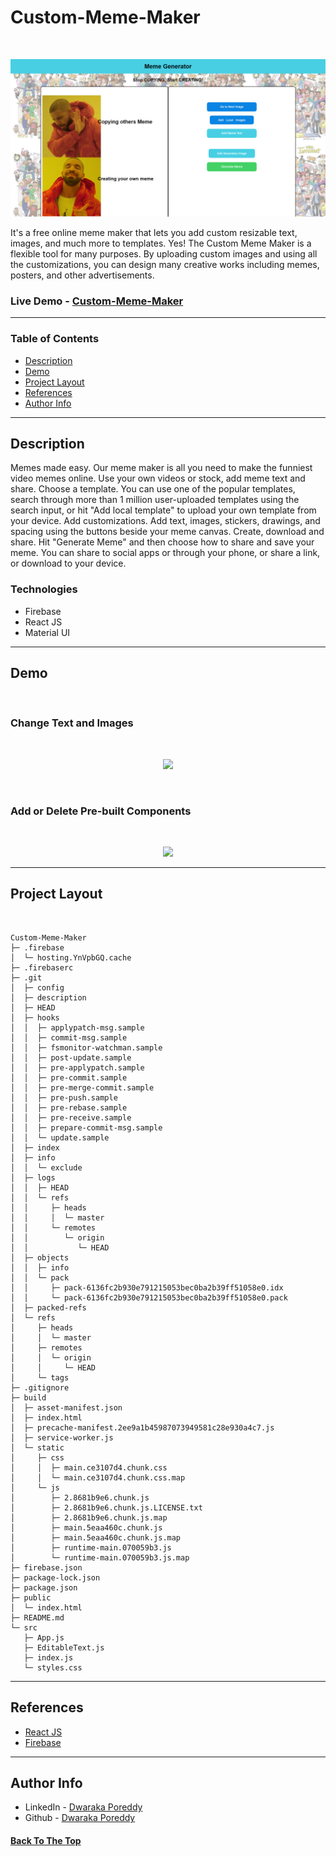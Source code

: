 # Custom-Meme-Maker 
<br>

<p align="center">
  <img  src="demo1.png" >  
</p>

It's a free online meme maker that lets you add custom resizable text, images, and much more to templates. Yes! The Custom Meme Maker is a flexible tool for many purposes. By uploading custom images and using all the customizations, you can design many creative works including memes, posters, and other advertisements.

### Live Demo - [Custom-Meme-Maker](https://custom-meme-maker.web.app/)

---

### Table of Contents

- [Description](#description)
- [Demo](#demo)
- [Project Layout](#project-layout)
- [References](#references)
- [Author Info](#author-info)

---

## Description

Memes made easy. Our meme maker is all you need to make the funniest video memes online. Use your own videos or stock, add meme text and share.
Choose a template. You can use one of the popular templates, search through more than 1 million user-uploaded templates using the search input, or hit "Add local template" to upload your own template from your device.
Add customizations. Add text, images, stickers, drawings, and spacing using the buttons beside your meme canvas.
Create, download and share. Hit "Generate Meme" and then choose how to share and save your meme. You can share to social apps or through your phone, or share a link, or download to your device.

### Technologies

- Firebase 
- React JS
- Material UI

---


## Demo

<br>

### Change Text and Images
<br>
<p align="center">
  <img  src="g1.gif" >  
</p>

<br>

### Add or Delete Pre-built Components

<br/>
<p align="center">
  <img  src="g2.gif" >  
</p>


---

## Project Layout
<br />

```
Custom-Meme-Maker
├─ .firebase
│  └─ hosting.YnVpbGQ.cache
├─ .firebaserc
├─ .git
│  ├─ config
│  ├─ description
│  ├─ HEAD
│  ├─ hooks
│  │  ├─ applypatch-msg.sample
│  │  ├─ commit-msg.sample
│  │  ├─ fsmonitor-watchman.sample
│  │  ├─ post-update.sample
│  │  ├─ pre-applypatch.sample
│  │  ├─ pre-commit.sample
│  │  ├─ pre-merge-commit.sample
│  │  ├─ pre-push.sample
│  │  ├─ pre-rebase.sample
│  │  ├─ pre-receive.sample
│  │  ├─ prepare-commit-msg.sample
│  │  └─ update.sample
│  ├─ index
│  ├─ info
│  │  └─ exclude
│  ├─ logs
│  │  ├─ HEAD
│  │  └─ refs
│  │     ├─ heads
│  │     │  └─ master
│  │     └─ remotes
│  │        └─ origin
│  │           └─ HEAD
│  ├─ objects
│  │  ├─ info
│  │  └─ pack
│  │     ├─ pack-6136fc2b930e791215053bec0ba2b39ff51058e0.idx
│  │     └─ pack-6136fc2b930e791215053bec0ba2b39ff51058e0.pack
│  ├─ packed-refs
│  └─ refs
│     ├─ heads
│     │  └─ master
│     ├─ remotes
│     │  └─ origin
│     │     └─ HEAD
│     └─ tags
├─ .gitignore
├─ build
│  ├─ asset-manifest.json
│  ├─ index.html
│  ├─ precache-manifest.2ee9a1b45987073949581c28e930a4c7.js
│  ├─ service-worker.js
│  └─ static
│     ├─ css
│     │  ├─ main.ce3107d4.chunk.css
│     │  └─ main.ce3107d4.chunk.css.map
│     └─ js
│        ├─ 2.8681b9e6.chunk.js
│        ├─ 2.8681b9e6.chunk.js.LICENSE.txt
│        ├─ 2.8681b9e6.chunk.js.map
│        ├─ main.5eaa460c.chunk.js
│        ├─ main.5eaa460c.chunk.js.map
│        ├─ runtime-main.070059b3.js
│        └─ runtime-main.070059b3.js.map
├─ firebase.json
├─ package-lock.json
├─ package.json
├─ public
│  └─ index.html
├─ README.md
└─ src
   ├─ App.js
   ├─ EditableText.js
   ├─ index.js
   └─ styles.css

```
---

## References

- [React JS](https://reactjs.org/)
- [Firebase](https://firebase.google.com/)

---

## Author Info

- LinkedIn - [Dwaraka Poreddy](https://www.linkedin.com/in/dwarakanath-reddy-poreddy-3bbb231b1/)
- Github - [Dwaraka Poreddy](https://github.com/Dwaraka-Poreddy)

#### [Back To The Top](#Custom-Meme-Maker )



